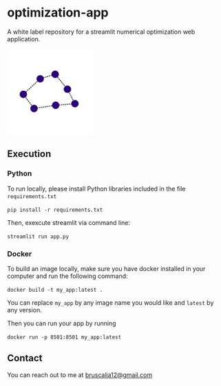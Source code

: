 # optimization-app

A white label repository for a streamlit numerical optimization web application.

<p align="left">
  <img src="./assets/icon_tsp.png" width="200" title="icon tsp">
</p>

## Execution

### Python

To run locally, please install Python libraries included in the file `requirements.txt`

```pip install -r requirements.txt```

Then, exexcute streamlit via command line:

```streamlit run app.py```

### Docker

To build an image locally, make sure you have docker installed in your computer and run the following command:

```docker build -t my_app:latest .```

You can replace `my_app` by any image name you would like and `latest` by any version.

Then you can run your app by running

```docker run -p 8501:8501 my_app:latest```


## Contact

You can reach out to me at bruscalia12@gmail.com
